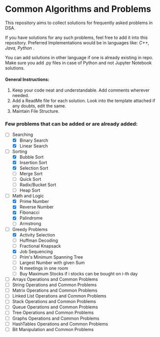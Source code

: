 # Common Algorithms and Problems

This repository aims to collect solutions for frequently asked problems in DSA.

If you have solutions for any such problems, feel free to add it into this repository. Preferred Implementations would be in languages like: _C++, Java, Python_ .

You can add solutions in other language if one is already existing in repo.
Make sure you add .py files in case of Python and not Jupyter Notebook solutions.

#### General Instructions:

1. Keep your code neat and understandable. Add comments wherever needed.
2. Add a ReadMe file for each solution. Look into the template attached if any doubts, edit the same.
3. Maintain File Structure.

### Few problems that can be added or are already added:

- [ ] Searching
  - [x] Binary Search
  - [x] Linear Search
- [ ] Sorting
  - [x] Bubble Sort
  - [x] Insertion Sort
  - [x] Selection Sort
  - [ ] Merge Sort
  - [ ] Quick Sort
  - [ ] Radix/Bucket Sort
  - [ ] Heap Sort
- [ ] Math and Logic
  - [x] Prime Number
  - [x] Reverse Number
  - [x] Fibonacci
  - [x] Palindrome
  - [ ] Armstrong
- [ ] Greedy Problems
  - [x] Activity Selection
  - [ ] Huffman Decoding
  - [ ] Fractional Knapsack
  - [x] Job Sequencing
  - [ ] Prim's Minimum Spanning Tree
  - [ ] Largest Number with given Sum
  - [ ] N meetings in one room
  - [ ] Buy Maximum Stocks if i stocks can be bought on i-th day
- [ ] Arrays Operations and Common Problems
- [ ] String Operations and Common Problems
- [ ] Matrix Operations and Common Problems
- [ ] Linked List Operations and Common Problems
- [ ] Stack Operations and Common Problems
- [ ] Queue Operations and Common Problems
- [ ] Tree Operations and Common Problems
- [ ] Graphs Operations and Common Problems
- [ ] HashTables Operations and Common Problems
- [ ] Bit Manipulation and Common Problems
